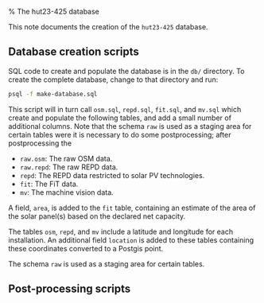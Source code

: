 % The hut23-425 database

This note documents the creation of the `hut23-425` database.

## Database creation scripts

SQL code to create and populate the database is in the `db/` directory. To
create the complete database, change to that directory and run:

```bash
psql -f make-database.sql
```

This script will in turn call `osm.sql`, `repd.sql`, `fit.sql`, and `mv.sql`
which create and populate the following tables, and add a small number of
additional columns. Note that the schema `raw` is used as a staging area for
certain tables were it is necessary to do some postprocessing; after
postprocessing the 



- `raw.osm`: The raw OSM data.
- `raw.repd`: The raw REPD data.
- `repd`: The REPD data restricted to solar PV technologies.
- `fit`: The FiT data. 
- `mv`: The machine vision data. 

A field, `area`, is added to the `fit` table, containing an estimate of the area
of the solar panel(s) based on the declared net capacity.

The tables `osm`, `repd`, and `mv` include a latitude and longitude for each
installation. An additional field `location` is added to these tables containing
these coordinates converted to a Postgis point.

The schema `raw` is used as a staging area for certain tables. 



## Post-processing scripts





